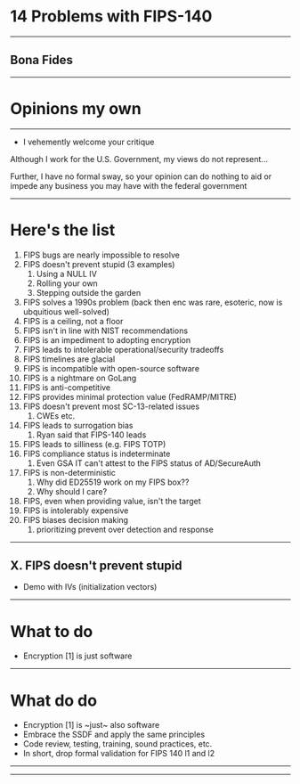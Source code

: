 # 14 Problems with FIPS-140

---


## Bona Fides


---

# Opinions my own


---

* I vehemently welcome your critique

Although I work for the U.S. Government, my views
do not represent...

Further, I have no formal sway, so your opinion
can do nothing to aid or impede any business you
may have with the federal government

---

# Here's the list

1. FIPS bugs are nearly impossible to resolve
2. FIPS doesn't prevent stupid (3 examples)
   1. Using a NULL IV
   2. Rolling your own
   3. Stepping outside the garden
4. FIPS solves a 1990s problem (back then enc was rare, esoteric, now is ubquitious well-solved)
5. FIPS is a ceiling, not a floor
6. FIPS isn't in line with NIST recommendations
7. FIPS is an impediment to adopting encryption
8. FIPS leads to intolerable operational/security tradeoffs
9.  FIPS timelines are glacial
10. FIPS is incompatible with open-source software
11. FIPS is a nightmare on GoLang
12. FIPS is anti-competitive
13. FIPS provides minimal protection value (FedRAMP/MITRE)
14. FIPS doesn't prevent most SC-13-related issues
    1.  CWEs etc.
15. FIPS leads to surrogation bias
    1.  Ryan said that FIPS-140 leads
16. FIPS leads to silliness (e.g. FIPS TOTP)
17. FIPS compliance status is indeterminate
    1.  Even GSA IT can't attest to the FIPS status of AD/SecureAuth
18. FIPS is non-deterministic 
    1.  Why did ED25519 work on my FIPS box??
    2.  Why should I care?
19. FIPS, even when providing value, isn't the target 
20. FIPS is intolerably expensive
21. FIPS biases decision making 
    1.  prioritizing prevent over detection and response
---

## X. FIPS doesn't prevent stupid

* Demo with IVs (initialization vectors)

---
# What to do

* Encryption [1] is just software

---

# What do do

* Encryption [1] is ~just~ also software
* Embrace the SSDF and apply the same principles
* Code review, testing, training, sound practices, etc.
* In short, drop formal validation for FIPS 140 l1 and l2

---





---

